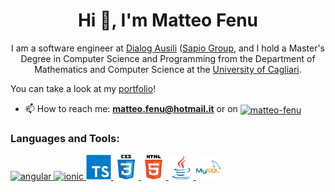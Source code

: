 <h1 align="center">Hi 👋, I'm Matteo Fenu</h1>
<p align="center">I am a software engineer at <a href="https://www.dialogausili.com/it/" rel="nofollow" target='_blank'>Dialog Ausili</a> (<a href="https://www.grupposapio.it/" rel="nofollow" target='_blank'>Sapio Group</a>, and I hold a Master's Degree in Computer Science and Programming from the Department of Mathematics and Computer Science at the <a href="https://www.unica.it/it" rel="nofollow" target='_blank'>University of Cagliari</a>.</p>

<p>You can take a look at my <a href="https://matteofenu.github.io/" rel="nofollow" target='_blank'>portfolio</a>!</p>

- 📫 How to reach me: **matteo.fenu@hotmail.it** or on <a href="https://linkedin.com/in/matteo-fenu" target="blank"><img align="center" src="https://raw.githubusercontent.com/rahuldkjain/github-profile-readme-generator/master/src/images/icons/Social/linked-in-alt.svg" alt="matteo-fenu" height="30" width="40" /></a>
<h3 align="left">Languages and Tools:</h3>
<p align="left"> <a href="https://angular.io" target="_blank" rel="noreferrer"> <img src="https://angular.io/assets/images/logos/angular/angular.svg" alt="angular" width="40" height="40"/> </a> <a href="https://ionicframework.com" target="_blank" rel="noreferrer"> <img src="https://upload.wikimedia.org/wikipedia/commons/d/d1/Ionic_Logo.svg" alt="ionic" width="40" height="40"/> </a> <a href="https://www.typescriptlang.org/" target="_blank" rel="noreferrer"> <img src="https://raw.githubusercontent.com/devicons/devicon/master/icons/typescript/typescript-original.svg" alt="typescript" width="40" height="40"/> </a> <a href="https://www.w3schools.com/css/" target="_blank" rel="noreferrer"> <img src="https://raw.githubusercontent.com/devicons/devicon/master/icons/css3/css3-original-wordmark.svg" alt="css3" width="40" height="40"/> </a> <a href="https://www.w3.org/html/" target="_blank" rel="noreferrer"> <img src="https://raw.githubusercontent.com/devicons/devicon/master/icons/html5/html5-original-wordmark.svg" alt="html5" width="40" height="40"/> </a> <a href="https://www.java.com" target="_blank" rel="noreferrer"> <img src="https://raw.githubusercontent.com/devicons/devicon/master/icons/java/java-original.svg" alt="java" width="40" height="40"/> </a> <a href="https://www.mysql.com/" target="_blank" rel="noreferrer"> <img src="https://raw.githubusercontent.com/devicons/devicon/master/icons/mysql/mysql-original-wordmark.svg" alt="mysql" width="40" height="40"/> </a> </p>
